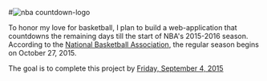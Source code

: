 #![nba countdown-logo](https://cloud.githubusercontent.com/assets/11861609/9415590/458114ba-47f5-11e5-859e-63290988daf8.png)

To honor my love for basketball, I plan to build a web-application that countdowns the remaining days till the start of NBA's 2015-2016 season. According to the [National Basketball Association](http://www.nba.com/news/important-dates/), the regular season begins on October 27, 2015. 

The goal is to complete this project by [Friday, September 4, 2015](http://www.google.com/calendar/event?action=TEMPLATE&text=Viola%20Olayinka%20Completed%20Project&dates=20150904/20150905&details=(No%20description)&location=SanFrancisco%2C%20Or&trp=false&sprop=&sprop=name:)
